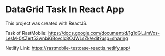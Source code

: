 # DataGrid Task In React App

This project was created with ReactJS.

Task of RastMobile:
https://docs.google.com/document/d/1g1dGLJmVos-LesM-0XZert53wnbiGBovcIc8OJWLsZk/edit?usp=sharing

Netlify Link:
https://rastmobile-testcase-reactjs.netlify.app/
